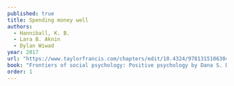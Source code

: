 ```yaml
---
published: true
title: Spending money well
authors:
  - Hanniball, K. B.
  - Lara B. Aknin
  - Dylan Wiwad
year: 2017
url: "https://www.taylorfrancis.com/chapters/edit/10.4324/9781315106304-5/spending-money-well-katherine-hanniball-lara-aknin-dylan-wiwad"
book: "Frontiers of social psychology: Positive psychology by Dana S. Dunn"
order: 1
---
```

